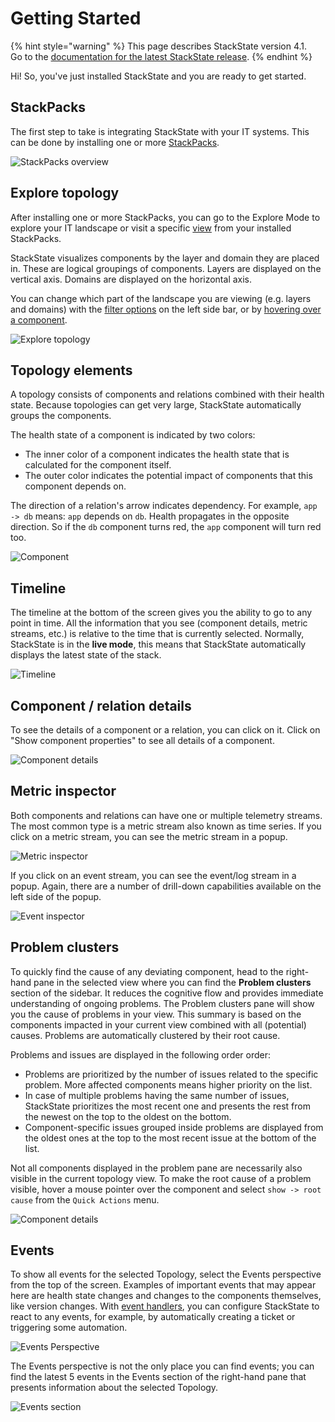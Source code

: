 # Getting Started

{% hint style="warning" %}
This page describes StackState version 4.1.  
Go to the [documentation for the latest StackState release](https://docs.stackstate.com/).
{% endhint %}

Hi! So, you've just installed StackState and you are ready to get started.

## StackPacks

The first step to take is integrating StackState with your IT systems. This can be done by installing one or more [StackPacks](/stackpacks/about-stackpacks).

![StackPacks overview](/.gitbook/assets/v41_01_stackpacks.png)

## Explore topology

After installing one or more StackPacks, you can go to the Explore Mode to explore your IT landscape or visit a specific [view](/use/views/README.md) from your installed StackPacks.

StackState visualizes components by the layer and domain they are placed in. These are logical groupings of components. Layers are displayed on the vertical axis. Domains are displayed on the horizontal axis.

You can change which part of the landscape you are viewing \(e.g. layers and domains\) with the [filter options](/use/views/filters.md) on the left side bar, or by [hovering over a component](/use/views/topology_perspective.md#interactive-navigation).

![Explore topology](/.gitbook/assets/v41_02_topology.png)

## Topology elements

A topology consists of components and relations combined with their health state. Because topologies can get very large, StackState automatically groups the components.

The health state of a component is indicated by two colors:

* The inner color of a component indicates the health state that is calculated for the component itself.
* The outer color indicates the potential impact of components that this component depends on.

The direction of a relation's arrow indicates dependency. For example, `app -> db` means: `app` depends on `db`. Health propagates in the opposite direction. So if the `db` component turns red, the `app` component will turn red too.

![Component](/.gitbook/assets/021_topology_elements.png)

## Timeline

The timeline at the bottom of the screen gives you the ability to go to any point in time. All the information that you see \(component details, metric streams, etc.\) is relative to the time that is currently selected. Normally, StackState is in the **live mode**, this means that StackState automatically displays the latest state of the stack.

![Timeline](/.gitbook/assets/v41_06_timeline.png)

## Component / relation details

To see the details of a component or a relation, you can click on it. Click on "Show component properties" to see all details of a component.

![Component details](/.gitbook/assets/v41_03_component_details.png)

## Metric inspector

Both components and relations can have one or multiple telemetry streams. The most common type is a metric stream also known as time series. If you click on a metric stream, you can see the metric stream in a popup.

![Metric inspector](/.gitbook/assets/031_component_details_inspect_metric_stream.png)

If you click on an event stream, you can see the event/log stream in a popup. Again, there are a number of drill-down capabilities available on the left side of the popup.

![Event inspector](/.gitbook/assets/032_component_details_inspect_event_stream.png)

## Problem clusters

To quickly find the cause of any deviating component, head to the right-hand pane in the selected view where you can find the **Problem clusters** section of the sidebar. It reduces the cognitive flow and provides immediate understanding of ongoing problems. The Problem clusters pane will show you the cause of problems in your view. This summary is based on the components impacted in your current view combined with all \(potential\) causes. Problems are automatically clustered by their root cause.

Problems and issues are displayed in the following order order:

* Problems are prioritized by the number of issues related to the specific problem. More affected components means higher priority on the list.
* In case of multiple problems having the same number of issues, StackState prioritizes the most recent one and presents the rest from the newest on the top to the oldest on the bottom.
* Component-specific issues grouped inside problems are displayed from the oldest ones at the top to the most recent issue at the bottom of the list.

Not all components displayed in the problem pane are necessarily also visible in the current topology view. To make the root cause of a problem visible, hover a mouse pointer over the component and select `show -> root cause` from the `Quick Actions` menu.

![Component details](/.gitbook/assets/v41_04_problem_summary.png)

## Events

To show all events for the selected Topology, select the Events perspective from the top of the screen. Examples of important events that may appear here are health state changes and changes to the components themselves, like version changes. With [event handlers](../alerting.md), you can configure StackState to react to any events, for example, by automatically creating a ticket or triggering some automation.

![Events Perspective](/.gitbook/assets/event-perspective.png)

The Events perspective is not the only place you can find events; you can find the latest 5 events in the Events section of the right-hand pane that presents information about the selected Topology.

![Events section](/.gitbook/assets/v41_events-section.png)
